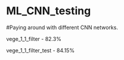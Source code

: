 # ML_CNN_testing

#Paying around with different CNN networks.

vege_1_1_filter - 82.3%

vege_1_1_filter_test - 84.15%
